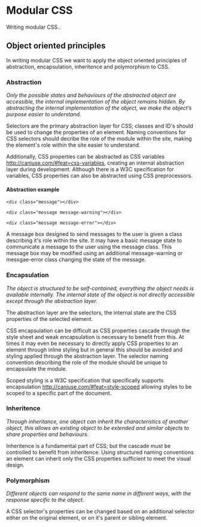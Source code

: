 # Modular CSS

Writing modular CSS..

## Object oriented principles

In writing modular CSS we want to apply the object oriented principles of abstraction, encapsulation, inheritence and polymorphism to CSS. 

### Abstraction

*Only the possible states and behaviours of the abstracted object are accessible, the internal implementation of the object remains hidden. By abstracting the internal implementation of the object, we make the object’s purpose easier to understand.*

Selectors are the primary abstraction layer for CSS; classes and ID's should be used to change the properties of an element. Naming conventions for CSS selectors should decribe the role of the module within the site, making the element's role within the site easier to understand.

Additionally, CSS properties can be abstracted as CSS variables http://caniuse.com/#feat=css-variables, creating an internal abstraction layer during development. Although there is a W3C specification for variables, CSS properties can also be abstracted using CSS preprocessors.

#### Abstraction example

	<div class="message"></div>

	<div class="message message-warning"></div>
	
	<div class="message message-error"></div>

A message box designed to send messages to the user is given a class describing it's role within the site. It may have a basic message state to communicate a message to the user using the message class. This message box may be modified using an additional message-warning or messgae-error class changing the state of the message.	

### Encapsulation

*The object is structured to be self-contained, everything the object needs is available internally. The internal state of the object is not directly accessible except through the abstraction layer.*

The abstraction layer are the selectors, the internal state are the CSS properties of the selected element.  

CSS encapsulation can be difficult as CSS properties cascade through the style sheet and weak encapsulation is necessary to benefit from this. At times it may even be necessary to directly apply CSS properties to an element through inline styling but in general this should be avoided and styling applied through the abstraction layer. The selector naming convention describing the role of the module should be unique to encapsulate the module.   

Scoped styling is a W3C specification that specifically supports encapsulation http://caniuse.com/#feat=style-scoped allowing styles to be scoped to a specific part of the document.

### Inheritence

*Through inheritance, one object can inherit the characteristics of another object, this allows an existing object to be extended and similar objects to share properties and behaviours.*

Inheritence is a fundamental part of CSS; but the cascade must be controlled to benefit from inheritence. Using structured naming conventions an element can inherit only the CSS properties sufficient to meet the visual design. 


### Polymorphism

*Different objects can respond to the same name in different ways, with the response specific to the object.*

A CSS selector's properties can be changed based on an additional selector either on the original element, or on it's parent or sibling element.


